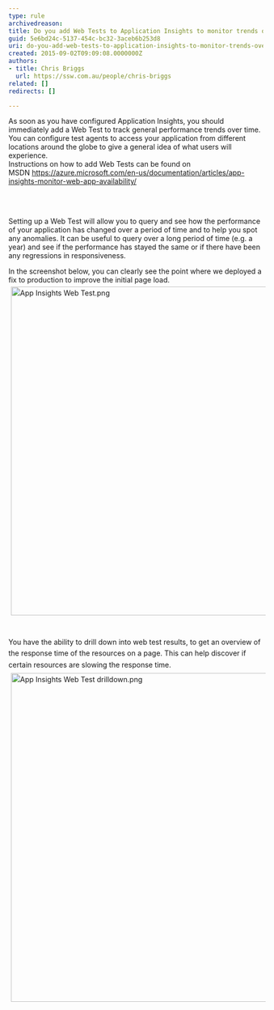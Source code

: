 ```yaml
---
type: rule
archivedreason: 
title: Do you add Web Tests to Application Insights to monitor trends over time?
guid: 5e6bd24c-5137-454c-bc32-3aceb6b253d8
uri: do-you-add-web-tests-to-application-insights-to-monitor-trends-over-time
created: 2015-09-02T09:09:08.0000000Z
authors:
- title: Chris Briggs
  url: https://ssw.com.au/people/chris-briggs
related: []
redirects: []

---
```



<p>As soon as you have configured Application Insights, you should immediately add a Web Test to track general performance trends&#160;over time. You can configure test agents to access your application from different locations around the globe to give a general idea of&#160;what users will experience.&#160;<br>Instructions on how to add Web Tests can be found on MSDN&#160;<a href="https&#58;//azure.microsoft.com/en-us/documentation/articles/app-insights-monitor-web-app-availability/">https&#58;//azure.microsoft.com/en-us/documentation/articles/app-insights-monitor-web-app-availability/ </a></p>
<br><excerpt class='endintro'></excerpt><br>
<p>Setting up a Web Test will allow you to query and see how the performance of your application has&#160;​changed over a period of time and to help you spot any anomalies. It can be useful to query over a long period of time (e.g. a year) and see if the performance has stayed the same or if there have been any regressions in responsiveness.​</p><p>In the screenshot below, you can clearly see the point where we deployed a fix to production to improve the initial page load.<br><img src="/SiteCollectionImages/App%20Insights%20Web%20Test.png" alt="App Insights Web Test.png" style="line-height&#58;1.6;margin&#58;5px;width&#58;650px;" /><span style="line-height&#58;1.6;">​​​​</span></p><p><span style="line-height&#58;1.6;">You have the ability to drill down into web test results, to get an overview of the response time of the resources on a page. This can help discover if certain resources are slowing the response time.<br><img src="/SiteCollectionImages/App%20Insights%20Web%20Test%20drilldown.png" alt="App Insights Web Test drilldown.png" style="margin&#58;5px;width&#58;650px;" /></span></p>



